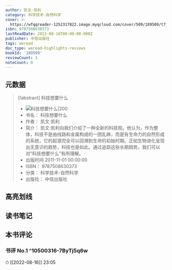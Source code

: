 ```yaml
---
author: 凯文·凯利
category: 科学技术-自然科学
cover: >-
  https://wfqqreader-1252317822.image.myqcloud.com/cover/509/189509/t7_189509.jpg
isbn: 9787508630373
lastReadDate: 2022-08-16T00:00:00.000Z
publisher: 中信出版社
tags: weread
doc_type: weread-highlights-reviews
bookId: '189509'
reviewCount: 1
noteCount: 0
---
```


## 元数据

> [!abstract] 科技想要什么
> - ![ 科技想要什么|200](https://wfqqreader-1252317822.image.myqcloud.com/cover/509/189509/t7_189509.jpg)
> - 书名： 科技想要什么
> - 作者： 凯文·凯利
> - 简介： 凯文·凯利向我们介绍了一种全新的科技观。他认为，作为整体，科技不是由线路和金属构成的一团乱麻，而是有生命力的自然形成的系统，它的起源完全可以回溯到生命的初始时期。正如生物进化呈现出无意识的趋势，科技也是如此。通过追踪这些长期趋势，我们可以对“科技想要什么”有所理解。
> - 出版时间 2011-11-01 00:00:00
> - ISBN： 9787508630373
> - 分类： 科学技术-自然科学
> - 出版社： 中信出版社

## 高亮划线

## 读书笔记

## 本书评论

### 书评 No.1  ^10500316-7ByTj5q6w
⏱ [[2022-08-16]]  23:05

